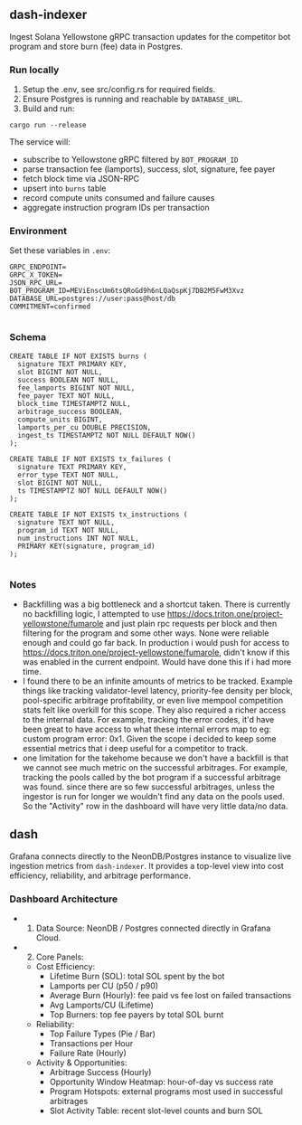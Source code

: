 ## dash-indexer

Ingest Solana Yellowstone gRPC transaction updates for the competitor bot program and store burn (fee) data in Postgres.

### Run locally

1. Setup the .env, see src/config.rs for required fields.
2. Ensure Postgres is running and reachable by `DATABASE_URL`.
3. Build and run:

```
cargo run --release
```

The service will:
- subscribe to Yellowstone gRPC filtered by `BOT_PROGRAM_ID`
- parse transaction fee (lamports), success, slot, signature, fee payer
- fetch block time via JSON-RPC
- upsert into `burns` table
- record compute units consumed and failure causes
- aggregate instruction program IDs per transaction



### Environment

Set these variables in `.env`:

```
GRPC_ENDPOINT=
GRPC_X_TOKEN=
JSON_RPC_URL=
BOT_PROGRAM_ID=MEViEnscUm6tsQRoGd9h6nLQaQspKj7DB2M5FwM3Xvz
DATABASE_URL=postgres://user:pass@host/db
COMMITMENT=confirmed


```

### Schema

```
CREATE TABLE IF NOT EXISTS burns (
  signature TEXT PRIMARY KEY,
  slot BIGINT NOT NULL,
  success BOOLEAN NOT NULL,
  fee_lamports BIGINT NOT NULL,
  fee_payer TEXT NOT NULL,
  block_time TIMESTAMPTZ NULL,
  arbitrage_success BOOLEAN,
  compute_units BIGINT,
  lamports_per_cu DOUBLE PRECISION,
  ingest_ts TIMESTAMPTZ NOT NULL DEFAULT NOW()
);

CREATE TABLE IF NOT EXISTS tx_failures (
  signature TEXT PRIMARY KEY,
  error_type TEXT NOT NULL,
  slot BIGINT NOT NULL,
  ts TIMESTAMPTZ NOT NULL DEFAULT NOW()
);

CREATE TABLE IF NOT EXISTS tx_instructions (
  signature TEXT NOT NULL,
  program_id TEXT NOT NULL,
  num_instructions INT NOT NULL,
  PRIMARY KEY(signature, program_id)
);


```

### Notes
- Backfilling was a big bottleneck and a shortcut taken. There is currently no backfilling logic, I attempted to use https://docs.triton.one/project-yellowstone/fumarole and just plain rpc requests per block and then filtering for the program and some other ways. None were reliable enough and could go far back. In production i would push for access to https://docs.triton.one/project-yellowstone/fumarole, didn't know if this was enabled in the current endpoint. Would have done this if i had more time. 
- I found there to be an infinite amounts of metrics to be tracked. Example things like tracking validator-level latency, priority-fee density per block, pool-specific arbitrage profitability, or even live mempool competition stats felt like overkill for this scope. They also required a richer access to the internal data. For example, tracking the error codes, it'd have been great to have access to what these internal errors map to eg: custom program error: 0x1. Given the scope i decided to keep some essential metrics that i deep useful for a competitor to track. 
- one limitation for the takehome because we don't have a backfill is that we cannot see much metric on the successful arbitrages. For example, tracking the pools called by the bot program if a successful arbitrage was found. since there are so few successful arbitrages, unless the ingestor is run for longer we wouldn't find any data on the pools used. So the "Activity" row in the dashboard will have very little data/no data. 









## dash

Grafana connects directly to the NeonDB/Postgres instance to visualize live ingestion metrics from `dash-indexer`. It provides a top-level view into cost efficiency, reliability, and arbitrage performance.

### Dashboard Architecture

- 1. Data Source: NeonDB / Postgres connected directly in Grafana Cloud.

- 2. Core Panels:
  - Cost Efficiency:
    - Lifetime Burn (SOL): total SOL spent by the bot
    - Lamports per CU (p50 / p90)
    - Average Burn (Hourly): fee paid vs fee lost on failed transactions
    - Avg Lamports/CU (Lifetime)
    - Top Burners: top fee payers by total SOL burnt
  - Reliability:
    - Top Failure Types (Pie / Bar)
    - Transactions per Hour
    - Failure Rate (Hourly)
  - Activity & Opportunities:
    - Arbitrage Success (Hourly)
    - Opportunity Window Heatmap: hour-of-day vs success rate
    - Program Hotspots: external programs most used in successful arbitrages
    - Slot Activity Table: recent slot-level counts and burn SOL
